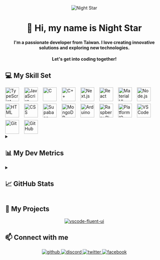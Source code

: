 <div align="center">
  <img src="https://user-images.githubusercontent.com/74038190/212750155-3ceddfbd-19d3-40a3-87af-8d329c8323c4.gif" alt="Night Star" />
</div>

<div align="center">
  <h1>👋 Hi, my name is Night Star</h1>
  <h4>
    I'm a passionate developer from Taiwan. I love creating innovative solutions and exploring new technologies.
  </h4>
  <h4>
    Let's get into coding together!
  </h4>
</div>

## 💻 My Skill Set

<div style="display: flex; flex-wrap: wrap; gap: 8px 16px; justify-content: left;">
  <img src="https://skillicons.dev/icons?i=typescript" height="44" alt="TypeScript" /> <img src="https://skillicons.dev/icons?i=javascript" height="44" alt="JavaScript" /> <img src="https://skillicons.dev/icons?i=c" height="44" alt="C" /> <img src="https://skillicons.dev/icons?i=cpp" height="44" alt="C++" />
  <img src="https://skillicons.dev/icons?i=nextjs" height="44" alt="Next.js" /> <img src="https://skillicons.dev/icons?i=react" height="44" alt="React" /> <img src="https://skillicons.dev/icons?i=materialui" height="44" alt="Material UI" /> <img src="https://skillicons.dev/icons?i=nodejs" height="44" alt="Node.js" /> <img src="https://skillicons.dev/icons?i=html" height="44" alt="HTML" /> <img src="https://skillicons.dev/icons?i=css" height="44" alt="CSS" />
  <img src="https://skillicons.dev/icons?i=supabase" height="44" alt="Supabase" /> <img src="https://skillicons.dev/icons?i=mongodb" height="44" alt="MongoDB" />
  <img src="https://skillicons.dev/icons?i=arduino" height="44" alt="Arduino" /> <img src="https://skillicons.dev/icons?i=raspberrypi" height="44" alt="Raspberry Pi" /> <img src="https://cdn.platformio.org/images/platformio-logo-xs.fd6e881d.png" height="44" alt="Platform IO" />
  <img src="https://skillicons.dev/icons?i=vscode" height="44" alt="VS Code" /> <img src="https://skillicons.dev/icons?i=git" height="44" alt="Git" /> <img src="https://skillicons.dev/icons?i=github" height="44" alt="GitHub" />
</div>

<details><summary><h2>📊 My Dev Metrics</h2></summary>

<!--START_SECTION:waka-->
![Code Time](http://img.shields.io/badge/Code%20Time-1%2C280%20hrs%2044%20mins-blue)

![Profile Views](http://img.shields.io/badge/Profile%20Views-1-blue)

**🐱 My GitHub Data** 

> 📦 163.1 kB Used in GitHub's Storage 
 > 
> 💼 Opted to Hire
 > 
> 📜 9 Public Repositories 
 > 
> 🔑 35 Private Repositories 
 > 
**I'm an Early 🐤** 

```text
🌞 Morning                1611 commits        ████░░░░░░░░░░░░░░░░░░░░░   15.23 % 
🌆 Daytime                4287 commits        ██████████░░░░░░░░░░░░░░░   40.52 % 
🌃 Evening                3865 commits        █████████░░░░░░░░░░░░░░░░   36.53 % 
🌙 Night                  816 commits         ██░░░░░░░░░░░░░░░░░░░░░░░   07.71 % 
```
📅 **I'm Most Productive on Monday** 

```text
Monday                   2019 commits        █████░░░░░░░░░░░░░░░░░░░░   19.08 % 
Tuesday                  1472 commits        ███░░░░░░░░░░░░░░░░░░░░░░   13.91 % 
Wednesday                1780 commits        ████░░░░░░░░░░░░░░░░░░░░░   16.83 % 
Thursday                 1545 commits        ████░░░░░░░░░░░░░░░░░░░░░   14.60 % 
Friday                   1751 commits        ████░░░░░░░░░░░░░░░░░░░░░   16.55 % 
Saturday                 1208 commits        ███░░░░░░░░░░░░░░░░░░░░░░   11.42 % 
Sunday                   804 commits         ██░░░░░░░░░░░░░░░░░░░░░░░   07.60 % 
```


📊 **This Week I Spent My Time On** 

```text
🕑︎ Time Zone: Asia/Taipei

💬 Programming Languages: 
TypeScript               4 hrs 43 mins       ██████████░░░░░░░░░░░░░░░   40.32 % 
Python                   3 hrs 6 mins        ███████░░░░░░░░░░░░░░░░░░   26.58 % 
CSS                      2 hrs 50 mins       ██████░░░░░░░░░░░░░░░░░░░   24.29 % 
JSON                     37 mins             █░░░░░░░░░░░░░░░░░░░░░░░░   05.31 % 
Other                    17 mins             █░░░░░░░░░░░░░░░░░░░░░░░░   02.54 % 

🔥 Editors: 
VS Code                  11 hrs 27 mins      ████████████████████████░   97.88 % 
Word                     14 mins             █░░░░░░░░░░░░░░░░░░░░░░░░   02.12 % 

💻 Operating System: 
Windows                  9 hrs 38 mins       █████████████████████░░░░   82.41 % 
WSL                      2 hrs 3 mins        ████░░░░░░░░░░░░░░░░░░░░░   17.59 % 
```


 Last Updated on 20/08/2025 16:32:31 UTC
<!--END_SECTION:waka-->
</details>

<details><summary><h2>📈 GitHub Stats</h2></summary>
<div align="center" style="display: flex; flex-wrap: wrap; gap: 8px; justify-content: center;">
  <img src="https://github-readme-stats.vercel.app/api?username=night-star04&show_icons=true&locale=en&theme=github_dark_dimmed&hide_border=true&count_private=true" alt="night-star04"  />
  <img src="https://github-readme-stats.vercel.app/api/top-langs?username=night-star04&show_icons=true&locale=en&layout=compact&theme=github_dark_dimmed&hide_border=true" alt="night-star04"  />
</div>
<div align="center">
  <img align="center" src="https://github-readme-streak-stats.herokuapp.com/?user=night-star04&theme=github_dark_dimmed&hide_border=true" alt="night-star04" />
</div>
<div align="center">
  <img align="center" src="https://github-profile-trophy.vercel.app/?username=night-star04&no-bg=true&no-frame=true&margin-w=5&column=-1&theme=dark_lover" alt="night-star04" />
</div>
</details>

## 🚀 My Projects

<div align="center">
  <a href="https://github.com/Night-Star04/vscode-fluent-ui">
    <img align="center" src="https://github-readme-stats.vercel.app/api/pin/?username=night-star04&repo=vscode-fluent-ui&theme=github_dark_dimmed&hide_border=true" alt="vscode-fluent-ui" />
  </a>
</div>

## 📫 Connect with me

<div align="center">
  <a href="https://github.com/Night-Star04" target="_blank">
    <img src=https://img.shields.io/badge/github-%2324292e.svg?&style=for-the-badge&logo=github&logoColor=white alt=github style="margin-bottom: 5px;" />
  </a>
  <a href="https://discordapp.com/users/400275443854344192" target="_blank">
    <img src=https://img.shields.io/badge/Discord-%2324292e.svg?&style=for-the-badge&logo=discord&logoColor=white alt=discord style="margin-bottom: 5px;" />
  </a>
  <a href="https://twitter.com/nights_star_" target="_blank">
    <img src=https://img.shields.io/badge/Twitter-%2324292e.svg?&style=for-the-badge&logo=x&logoColor=white alt=twitter style="margin-bottom: 5px;" />
  </a>
  <a href="https://www.facebook.com/hungwei406" target="_blank">
    <img src=https://img.shields.io/badge/Facebook-%2324292e.svg?&style=for-the-badge&logo=facebook&logoColor=white alt=facebook style="margin-bottom: 5px;" />
  </a>
</div>
